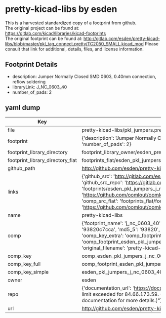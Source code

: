 # pretty-kicad-libs by esden  
This is a harvested standardized copy of a footprint from github.  
The original project can be found at:  
https://gitlab.com/kicad/libraries/kicad-footprints  
The original footprint can be found at:
http://gitlab.com/esden/pretty-kicad-libs/blob/master/pkl_tag_connect.pretty/TC2050_SMALL.kicad_mod
Please consult that link for additional, details, files, and license information.  
## Footprint Details
* description: Jumper Normally Closed SMD 0603, 0.40mm connection, reflow soldering  
* libraryLink: J_NC_0603_40  
* number_of_pads: 2  
## yaml dump  
| Key | Value |  
| --- | --- |  
| file | pretty-kicad-libs/pkl_jumpers.pretty/J_NC_0603_40.kicad_mod |  
| footprint | {'description': 'Jumper Normally Closed SMD 0603, 0.40mm connection, reflow soldering', 'libraryLink': 'J_NC_0603_40', 'number_of_pads': 2} |  
| footprint_library_directory | footprint_library_owner/esden_pretty-kicad-libs |  
| footprint_library_directory_flat | footprints_flat/esden_pkl_jumpers_j_nc_0603_40/working |  
| github_path | http://github.com/esden/pretty-kicad-libs/blob/master/pkl_jumpers.pretty/J_NC_0603_40.kicad_mod |  
| links | {'github_src': 'http://gitlab.com/esden/pretty-kicad-libs/blob/master/pkl_tag_connect.pretty/TC2050_SMALL.kicad_mod', 'github_src_repo': 'https://gitlab.com/kicad/libraries/kicad-footprints', 'oomp_bot': 'footprints/esden_pkl_jumpers_j_nc_0603_40/working', 'oomp_bot_github': 'https://github.com/oomlout/oomlout_oomp_footprint_bot/tree/main/footprints/esden_pkl_jumpers_j_nc_0603_40/working', 'oomp_src_flat': 'footprints_flat/footprints_flat/esden_pkl_jumpers_j_nc_0603_40/working', 'oomp_src_flat_github': 'https://github.com/oomlout/oomlout_oomp_footprint_src/tree/main/footprints_flat/esden_pkl_jumpers_j_nc_0603_40/working'} |  
| name | pretty-kicad-libs |  
| oomp | {'footprint_name': 'j_nc_0603_40', 'library_name': 'pkl_jumpers', 'md5': '93820c7ccad19a065eda17de1b6c2e05', 'md5_10': '93820c7cca', 'md5_5': '93820', 'md5_6': '93820c', 'oomp_key': 'oomp_esden_pkl_jumpers_j_nc_0603_40', 'oomp_key_extra': 'oomp_footprint_esden_pkl_jumpers_j_nc_0603_40', 'oomp_key_full': 'oomp_footprint_esden_pkl_jumpers_j_nc_0603_40_93820c', 'oomp_key_simple': 'esden_pkl_jumpers_j_nc_0603_40', 'original_filename': 'pretty-kicad-libs/pkl_jumpers.pretty/J_NC_0603_40.kicad_mod', 'owner_name': 'esden'} |  
| oomp_key | oomp_esden_pkl_jumpers_j_nc_0603_40 |  
| oomp_key_full | oomp_footprint_esden_pkl_jumpers_j_nc_0603_40 |  
| oomp_key_simple | esden_pkl_jumpers_j_nc_0603_40 |  
| owner | esden |  
| repo | {'documentation_url': 'https://docs.github.com/rest/overview/resources-in-the-rest-api#rate-limiting', 'message': "API rate limit exceeded for 84.66.173.59. (But here's the good news: Authenticated requests get a higher rate limit. Check out the documentation for more details.)"} |  
| url | http://github.com/esden/pretty-kicad-libs |  


